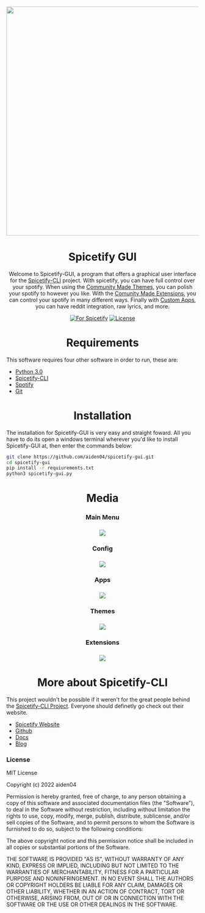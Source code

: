 <h3 align="center"><a href="https://spicetify.app/"><img src="https://user-images.githubusercontent.com/9298623/185500058-09a6bbc4-1326-4d17-96e8-1eb4e6fe1337.png" width="600px"></a></h3>

<h1 align="center">Spicetify GUI</h1>

<p align="center">
  Welcome to Spicetify-GUI, a program that offers a graphical user interface for the <a href="https://spicetify.app">Spicetify-CLI</a> project. With spicetify, you can have full control over your spotify. When using the <a href="https://github.com/spicetify/spicetify-themes">Community Made Themes</a>, you can polish your spotify to however you like. With the <a href="https://github.com/3raxton/spicetify-custom-apps-and-extensions">Comunity Made Extensions</a>, you can control your spotify in many different ways. Finally with <a href="https://github.com/3raxton/spicetify-custom-apps-and-extensions">Custom Apps</a>, you can have reddit integration, raw lyrics, and more.
</p>

<p align="center">
  <a href="https://github.com/search?q=Spicetify"><img src="https://img.shields.io/badge/for-spicetify-E71A0E.svg" alt="For Spicetify"></a>
  <a href="https://github.com/git/git-scm.com/blob/main/MIT-LICENSE.txt"><img src="https://img.shields.io/badge/License-MIT-blue.svg" alt="License"></a>
</p>

<h1 align="center">Requirements</h1>

<p>
  This software requires four other software in order to run, these are:
</p>

<ul>
  <li><a href="https://python.org">Python 3.0</a></li>
  <li><a href="https://spicetify.app">Spicetify-CLI</a></li>
  <li><a href="https://spotify.com">Spotify</a></li>
  <li><a href="https://git-scm.com/">Git</a></li>
</ul>

<h1 align="center">Installation</h1>

<p>
  The installation for Spicetify-GUI is very easy and straight foward. All you have to do its open a windows terminal wherever you'd like to install Spicetify-GUI at, then enter the commands below: 
</p>

```bash
git clone https://github.com/aiden04/spicetify-gui.git
cd spicetify-gui
pip install -r requiurements.txt
python3 spicetify-gui.py
```

<h1 align="center">Media</h1>

<h3 align="center">Main Menu</h3>
<h3 align="center"><img src="https://user-images.githubusercontent.com/9298623/185504159-0cb0db6c-6587-494d-8fad-df8365a80d70.png"></h3>

<h3 align="center">Config</h3>
<h3 align="center"><img src="https://user-images.githubusercontent.com/9298623/185504544-b25b086a-5e2a-4020-8082-a99280d71621.png"></h3>

<h3 align ="center">Apps</h3>
<h3 align="center"><img src="https://user-images.githubusercontent.com/9298623/185504700-d9840803-ae39-4530-8cb0-4558257f0994.png"></h3>

<h3 align="center">Themes</h3>
<h3 align="center"><img src="https://user-images.githubusercontent.com/9298623/185505440-835d6f0c-e6d6-4f5a-a91b-ce50df374643.png"></h3>

<h3 align="center">Extensions</h3>
<h3 align="center"><img src="https://user-images.githubusercontent.com/9298623/185505582-24844897-dfa3-4b0a-a53d-d65f0f07280c.png"></h3>

<h1 align="center">More about Spicetify-CLI</h1>

<p>
  This project wouldn't be possible if it weren't for the great people behind the <a href="https://spicetify.app">Spicetify-CLI Project</a>. Everyone should definetly go check out their website.
</p>

<ul> 
  <li><a href="https://spicetify.app">Spicetify Website</a></li>
  <li><a href="https://github.com/spicetify/spicetify-cli">Github</a></li>
  <li><a href="https://spicetify.app/docs/getting-started">Docs</a></li>
  <li><a href="https://spicetify.app/blog">Blog</a></li>
</ul>

<h3>License</h3>
<p>
MIT License

Copyright (c) 2022 aiden04

Permission is hereby granted, free of charge, to any person obtaining a copy of this software and associated documentation files (the "Software"), to deal in the Software without restriction, including without limitation the rights to use, copy, modify, merge, publish, distribute, sublicense, and/or sell copies of the Software, and to permit persons to whom the Software is furnished to do so, subject to the following conditions:

The above copyright notice and this permission notice shall be included in all copies or substantial portions of the Software.

THE SOFTWARE IS PROVIDED "AS IS", WITHOUT WARRANTY OF ANY KIND, EXPRESS OR IMPLIED, INCLUDING BUT NOT LIMITED TO THE WARRANTIES OF MERCHANTABILITY, FITNESS FOR A PARTICULAR PURPOSE AND NONINFRINGEMENT. IN NO EVENT SHALL THE AUTHORS OR COPYRIGHT HOLDERS BE LIABLE FOR ANY CLAIM, DAMAGES OR OTHER LIABILITY, WHETHER IN AN ACTION OF CONTRACT, TORT OR OTHERWISE, ARISING FROM, OUT OF OR IN CONNECTION WITH THE SOFTWARE OR THE USE OR OTHER DEALINGS IN THE SOFTWARE.
</p>
